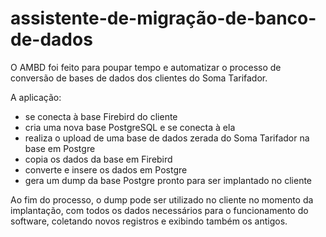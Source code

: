 # assistente-de-migração-de-banco-de-dados

O AMBD foi feito para poupar tempo e automatizar o processo de conversão de bases de dados dos clientes do Soma Tarifador.

A aplicação:
 - se conecta à base Firebird do cliente
 - cria uma nova base PostgreSQL e se conecta à ela  
 - realiza o upload de uma base de dados zerada do Soma Tarifador na base em Postgre
 - copia os dados da base em Firebird
 - converte e insere os dados em Postgre
 - gera um dump da base Postgre pronto para ser implantado no cliente
 
Ao fim do processo, o dump pode ser utilizado no cliente no momento da implantação, com todos os dados necessários para o funcionamento do software, coletando novos registros e exibindo também os antigos.
